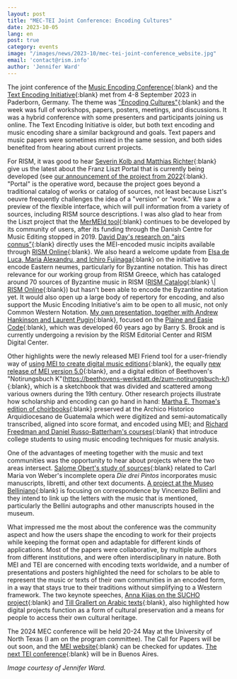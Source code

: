 ```yaml
---
layout: post
title: "MEC-TEI Joint Conference: Encoding Cultures"
date: 2023-10-05
lang: en
post: true
category: events
image: "/images/news/2023-10/mec-tei-joint-conference_website.jpg"
email: 'contact@rism.info'
author: 'Jennifer Ward'
---
```


The joint conference of the [Music Encoding Conference](https://music-encoding.org/){:blank} and the [Text Encoding Initiative](https://tei-c.org/){:blank} met from 4-8 September 2023 in Paderborn, Germany. The theme was ["Encoding Cultures"](https://teimec2023.uni-paderborn.de){:blank} and the week was full of workshops, papers, posters, meetings, and discussions. It was a hybrid conference with some presenters and participants joining us online. The Text Encoding Initiative is older, but both text encoding and music encoding share a similar background and goals. Text papers and music papers were sometimes mixed in the same session, and both sides benefited from hearing about current projects.

For RISM, it was good to hear [Severin Kolb and Matthias Richter](https://teimec2023.uni-paderborn.de/contributions/185.html){:blank} give us the latest about the Franz Liszt Portal that is currently being developed (see [our announcement of the project from 2022](https://rism.info/electronic_resources/2022/05/02/franz-liszt-digital.html){:blank}. "Portal" is the operative word, because the project goes beyond a traditional catalog of works or catalog of sources, not least because Liszt's oeuvre frequently challenges the idea of a "version" or "work." We saw a preview of the flexible interface, which will pull information from a variety of sources, including RISM source descriptions. I was also glad to hear from the Liszt project that the [MerMEId tool](https://www.edirom.de/werkzeuge.html){:blank} continues to be developed by its community of users, after its funding through the Danish Centre for Music Editing stopped in 2019. [David Day's research on “airs connus”](https://teimec2023.uni-paderborn.de/contributions/122.html){:blank} directly uses the MEI-encoded music incipits available through [RISM Online](https://rism.online/search?mode=incipits&page=1&rows=20){:blank}. We also heard a welcome update from [Elsa de Luca, Maria Alexandru, and Ichiro Fujinaga](https://teimec2023.uni-paderborn.de/contributions/128.html){:blank} on the initiative to encode Eastern neumes, particularly for Byzantine notation. This has direct relevance for our working group from RISM Greece, which has cataloged around 70 sources of Byzantine music in RISM ([RISM Catalog](https://opac.rism.info/search?View=rism&siglum=GR-*){:blank} \| [RISM Online](https://rism.online/search?nc=GR&mode=sources&page=1&rows=20){:blank}) but hasn't been able to encode the Byzantine notation yet. It would also open up a large body of repertory for encoding, and also support the Music Encoding Initiative's aim to be open to all music, not only Common Western Notation. [My own presentation, together with Andrew Hankinson and Laurent Pugin](https://teimec2023.uni-paderborn.de/contributions/114.html){:blank}, focused on the [Plaine and Easie Code](https://www.iaml.info/plaine-easie-code){:blank}, which was developed 60 years ago by Barry S. Brook and is currently undergoing a revision by the RISM Editorial Center and RISM Digital Center.

Other highlights were the newly released MEI Friend tool for a user-friendly way of [using MEI to create digital music editions](https://mei-friend.mdw.ac.at/){:blank}, the equally [new release of MEI version 5.0](https://music-encoding.org/guidelines/v5/content/){:blank}, and a digital edition of Beethoven's "Notirungsbuch K"(https://beethovens-werkstatt.de/zum-notirungsbuch-k/){:blank}, which is a sketchbook that was divided and scattered among various owners during the 19th century. Other research projects illustrate how scholarship and encoding can go hand in hand: [Martha E. Thomae's edition of choirbooks](https://teimec2023.uni-paderborn.de/contributions/181.html){:blank} preserved at the Archico Historico Arquidiocesano de Guatemala which were digitized and semi-automatically transcribed, aligned into score format, and encoded using MEI; and [Richard Freedman and Daniel Russo-Batterham's courses](https://teimec2023.uni-paderborn.de/contributions/177.html){:blank} that introduce college students to using music encoding techniques for music analysis.

One of the advantages of meeting together with the music and text communities was the opportunity to hear about projects where the two areas intersect. [Salome Obert's study of sources](https://teimec2023.uni-paderborn.de/contributions/154.html){:blank} related to Carl Maria von Weber's incomplete opera _Die drei Pintos_ incorporates music manuscripts, libretti, and other text documents. [A project at the Museo Belliniano](https://teimec2023.uni-paderborn.de/contributions/140.html){:blank} is focusing on correspondence by Vincenzo Bellini and they intend to link up the letters with the music that is mentioned, particularly the Bellini autographs and other manuscripts housed in the museum.

What impressed me the most about the conference was the community aspect and how the users shape the encoding to work for their projects while keeping the format open and adaptable for different kinds of applications. Most of the papers were collaborative, by multiple authors from different institutions, and were often interdisciplinary in nature. Both MEI and TEI are concerned with encoding texts worldwide, and a number of presentations and posters highlighted the need for scholars to be able to represent the music or texts of their own communities in an encoded form, in a way that stays true to their traditions without simplifying to a Western framework. The two keynote speeches, [Anna Kijas on the SUCHO project](https://teimec2023.uni-paderborn.de/contributions/Keynote-Kijas.html){:blank} and [Till Grallert on Arabic texts](https://teimec2023.uni-paderborn.de/contributions/Keynote-Grallert.html){:blank}, also highlighted how digital projects function as a form of cultural preservation and a means for people to access their own cultural heritage. 

The 2024 MEC conference will be held 20-24 May at the University of North Texas (I am on the program committee). The Call for Papers will be out soon, and the [MEI website](https://music-encoding.org/){:blank} can be checked for updates. [The next TEI conference](https://members.tei-c.org/Events/meetings){:blank} will be in Buenos Aires.

_Image courtesy of Jennifer Ward._
